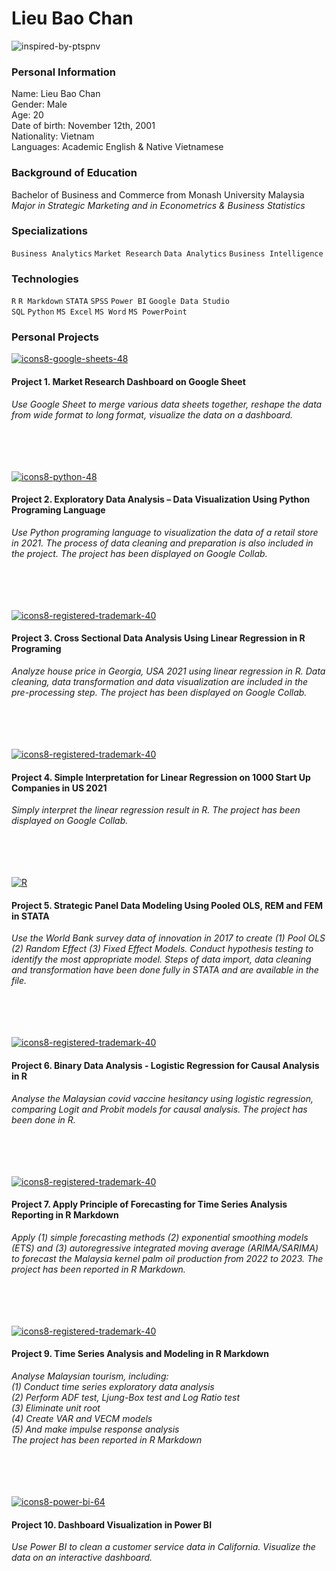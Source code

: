 # Lieu Bao Chan
![inspired-by-ptspnv](https://user-images.githubusercontent.com/93008487/190486715-755d4efd-1c01-41eb-89f2-ebd565f3bc1d.svg)

### Personal Information
Name: Lieu Bao Chan <br />
Gender: Male <br/>
Age: 20 <br/> 
Date of birth: November 12th, 2001 <br/>
Nationality: Vietnam <br/>
Languages: Academic English & Native Vietnamese <br/>

### Background of Education
Bachelor of Business and Commerce from Monash University Malaysia <br />
*Major in Strategic Marketing and in Econometrics & Business Statistics*

### Specializations
`Business Analytics` `Market Research` `Data Analytics` `Business Intelligence`

### Technologies 
`R` `R Markdown` `STATA` `SPSS` `Power BI` `Google Data Studio` <br />
`SQL` `Python` `MS Excel` `MS Word` `MS PowerPoint`


### Personal Projects 

[![icons8-google-sheets-48](https://user-images.githubusercontent.com/93008487/190491147-9ca1bec3-5f69-4e58-87a4-4f6c2a98efe6.png)](https://drive.google.com/drive/folders/1VpkT7wEl68jPPm1L6jVxnqYjqQIsSlFX?usp=sharing)


#### Project 1. Market Research Dashboard on Google Sheet <BR />
*Use Google Sheet to merge various data sheets together, reshape the data from wide format to long format, visualize the data on a dashboard.*
<br/>
<br/>
<br/>
<br/>
<br/>


[![icons8-python-48](https://user-images.githubusercontent.com/93008487/190493832-b90cfe58-a881-461e-839d-0c2a5c5265be.png)](https://drive.google.com/drive/folders/1mPIJNyfY_mYQxsAX6MiBqgmo1wfUdNnf?usp=sharing)

#### Project 2. Exploratory Data Analysis – Data Visualization Using Python Programing Language <BR />
*Use Python programing language to visualization the data of a retail store in 2021. The process of data cleaning and preparation is also included in the project. The project has been displayed on Google Collab.*
<br/>
<br/>
<br/>
<br/>
<br/>

[![icons8-registered-trademark-40](https://user-images.githubusercontent.com/93008487/190495145-5ac60b59-8ee5-48af-9ca7-5b15d4a0168b.png)](https://drive.google.com/drive/folders/1SygSxp8NSuH5E-03VzTa0U21nawwSBmt?usp=sharing)

#### Project 3. Cross Sectional Data Analysis Using Linear Regression in R Programing <BR /> 
*Analyze house price in Georgia, USA 2021 using linear regression in R. Data cleaning, data transformation and data visualization are included in the pre-processing step. The project has been displayed on Google Collab.*
<br/>
<br/>
<br/>
<br/>
<br/>

[![icons8-registered-trademark-40](https://user-images.githubusercontent.com/93008487/190495145-5ac60b59-8ee5-48af-9ca7-5b15d4a0168b.png)]([https://drive.google.com/drive/folders/1SygSxp8NSuH5E-03VzTa0U21nawwSBmt?usp=sharing](https://drive.google.com/drive/folders/1I27pGlfEUJsxsVfXYtvUA-I1dftNonh1?usp=sharing))

#### Project 4. Simple Interpretation for Linear Regression on 1000 Start Up Companies in US 2021 <BR/>
*Simply interpret the linear regression result in R. The project has been displayed on Google Collab.*
<br/>
<br/>
<br/>
<br/>
<br/>

[![R](https://user-images.githubusercontent.com/93008487/190499026-3b70cb87-21b6-487f-9091-76c53161188b.png)](https://drive.google.com/drive/folders/1TFjjjHHTUru6AluMFRloRjjGsqELLdS5?usp=sharing)

#### Project 5. Strategic Panel Data Modeling Using Pooled OLS, REM and FEM in STATA <BR />
*Use the World Bank survey data of innovation in 2017 to create (1) Pool OLS (2) Random Effect (3) Fixed Effect Models. Conduct hypothesis testing to identify the most appropriate model. Steps of data import, data cleaning and transformation have been done fully in STATA and are available in the file.*
<br/>
<br/>
<br/>
<br/>
<br/>

[![icons8-registered-trademark-40](https://user-images.githubusercontent.com/93008487/190495145-5ac60b59-8ee5-48af-9ca7-5b15d4a0168b.png)](https://drive.google.com/drive/folders/1TFjjjHHTUru6AluMFRloRjjGsqELLdS5?usp=sharing)

#### Project 6. Binary Data Analysis - Logistic Regression for Causal Analysis in R <BR />
*Analyse the Malaysian covid vaccine hesitancy using logistic regression, comparing Logit and Probit models for causal analysis. The project has been done in R.*
<br/>
<br/>
<br/>
<br/>
<br/>

[![icons8-registered-trademark-40](https://user-images.githubusercontent.com/93008487/190495145-5ac60b59-8ee5-48af-9ca7-5b15d4a0168b.png)](https://drive.google.com/drive/folders/1VCIDcv4fkx54oOtqrtnAf5wka4XvjpXq?usp=sharing)

#### Project 7. Apply Principle of Forecasting for Time Series Analysis Reporting in R Markdown <BR />
*Apply (1) simple forecasting methods (2) exponential smoothing models (ETS) and (3) autoregressive integrated moving average (ARIMA/SARIMA) to forecast the Malaysia kernel palm oil production from 2022 to 2023. The project has been reported in R Markdown.*
<br/>
<br/>
<br/>
<br/>
<br/>

[![icons8-registered-trademark-40](https://user-images.githubusercontent.com/93008487/190495145-5ac60b59-8ee5-48af-9ca7-5b15d4a0168b.png)](https://drive.google.com/drive/folders/1f4ufjWJfSHyFt5K5PoCSt2i9-QL9LSF-?usp=sharing)

#### Project 9. Time Series Analysis and Modeling in R Markdown <BR />
*Analyse Malaysian tourism, including: <BR /> 
 (1) Conduct time series exploratory data analysis <BR /> 
 (2) Perform ADF test, Ljung-Box test and Log Ratio test <BR /> 
 (3) Eliminate unit root  <BR />
 (4) Create VAR and VECM models <BR />
 (5) And make impulse response analysis <BR />
The project has been reported in R Markdown*
<br/>
<br/>
<br/>
<br/>
<br/>

[![icons8-power-bi-64](https://user-images.githubusercontent.com/93008487/190502325-5b722f20-6d5e-4522-bbb2-1bbe29c4e584.png)](https://drive.google.com/drive/folders/1CSkwR3TTq9KrbAu35fYMd_WPuY0TXocd?usp=sharing)

#### Project 10. Dashboard Visualization in Power BI <BR />
*Use Power BI to clean a customer service data in California. Visualize the data on an interactive dashboard.* 













